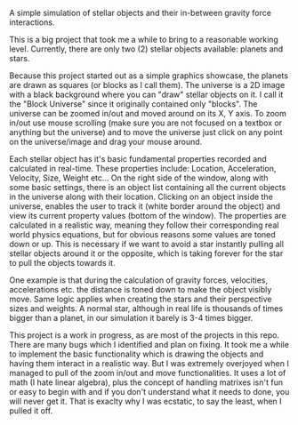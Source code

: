 A simple simulation of stellar objects and their in-between gravity force interactions.

This is a big project that took me a while to bring to a reasonable working level.
Currently, there are only two (2) stellar objects available: planets and stars.

Because this project started out as a simple graphics showcase, the planets are drawn as squares (or blocks as I call them).
The universe is a 2D image with a black background where you can "draw" stellar objects on it. I call it the "Block Universe" since it originally contained only "blocks".
The universe can be zoomed in/out and moved around on its X, Y axis. To zoom in/out use mouse scrolling (make sure you are not focused on a textbox or anything but the universe)
and to move the universe just click on any point on the universe/image and drag your mouse around.

Each stellar object has it's basic fundamental properties recorded and calculated in real-time. These properties include: Location, Acceleration, Velocity, Size, Weight etc...
On the right side of the window, along with some basic settings, there is an object list containing all the current objects in the universe along with their location.
Clicking on an object inside the universe, enables the user to track it (white border around the object) and view its current property values (bottom of the window).
The properties are calculated in a realistic way, meaning they follow their corresponding real world physics equations, but for obvious reasons some values are toned down or up.
This is necessary if we want to avoid a star instantly pulling all stellar objects around it or the opposite, which is taking forever for the star to pull the objects towards it.

One example is that during the calculation of gravity forces, velocities, accelerations etc. the distance is toned down to make the object visibly move.
Same logic applies when creating the stars and their perspective sizes and weights. A normal star, although in real life is thousands of times bigger than a planet, in our simulation it barely
is 3-4 times bigger.

This project is a work in progress, as are most of the projects in this repo. There are many bugs which I identified and plan on fixing.
It took me a while to implement the basic functionality which is drawing the objects and having them interact in a realistic way.
But I was extremely overjoyed when I managed to pull of the zoom in/out and move functionalities. It uses a lot of math (I hate linear algebra), plus the concept of handling matrixes
isn't fun or easy to begin with and if you don't understand what it needs to done, you will never get it. That is exaclty why I was ecstatic, to say the least, when I pulled it off.
